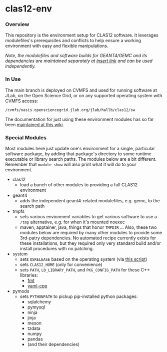# clas12-env

### Overview
This repository is the environment setup for CLAS12 software.  It leverages modulefiles's prerequisites and conflicts to help ensure a working environment with easy and flexible manipulations.  

*Note, the modulefiles and software builds for GEANT4/GEMC and its dependencies are maintained separately at [insert link]() and can be used independently.*

### In Use
The main branch is deployed on CVMFS and used for running software at JLab, on the Open Science Grid, or on any supported operating system with CVMFS access:

`/cvmfs/oasis.opensciencegrid.jlab.org/jlab/hallb/clas12/sw`

The documentation for just using these environment modules has so far been [maintained at this wiki](https://clasweb.jlab.org/wiki/index.php/CLAS12_Software_Environment_@_JLab).

### Special Modules
Most modules here just update one's environment for a single, particular software package, by adding that package's directory to some runtime executable or library search paths.  The modules below are a bit different.  Remember that `module show` will also print what it will do to your environment.
* clas12
  * load a bunch of other modules to providing a full CLAS12 environment
* geant4
  * adds the independent geant4-related modulefiles, e.g. gemc, to the search path
* tmpfs
  * sets various envionment variables to get various software to use a `/tmp` alternative, e.g. for when it's mounted noexec
  * maven, apptainer, java, things that honor `TMPDIR` ...
Also, these two modules below are required by many other modules to provide some 3rd-patry dependencies.  No automated recipe currently exists for these installations, but they required only very standard build and/or install procedures with no patching.
* system
  * sets `OSRELEASE` based on the operating system (via [this script](util/osrelease.py))
  * sets `CLAS12_HOME` (only for convenience)
  * sets `PATH`, `LD_LIBRARY_PATH`, and `PKG_CONFIG_PATH` for these C++ libraries:
    * [fmt](https://github.com/fmtlib/fmt)
    * [yaml-cpp](https://github.com/jbeder/yaml-cpp)
* pymods
  * sets `PYTHONPATH` to pickup pip-installed python packages:
    * sqlalchemy
    * pymysql
    * ninja
    * jinja
    * meson
    * tzdata
    * numpy
    * pandas
    * (and their dependencies)
